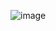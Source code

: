 ![image](https://github.com/kalstjd96/Baekjun-Algorithm-Study/assets/47016363/9a865479-c1f0-4d62-8db3-cea2d994d58c)
